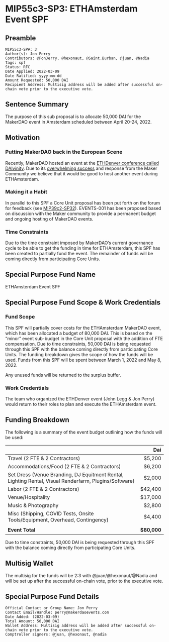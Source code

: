 # MIP55c3-SP3: ETHAmsterdam Event SPF

## Preamble

```
MIP55c3-SP#: 3
Author(s): Jon Perry
Contributors: @PonJerry, @hexonaut, @Saint.Burban, @juan, @Nadia
Tags: spf
Status: RFC
Date Applied: 2022-03-09
Date Ratified: yyyy-mm-dd
Amount Requested: 50,000 DAI
Recipient Address: Multisig address will be added after successful on-chain vote prior to the executive vote.
```

## Sentence Summary

The purpose of this sub proposal is to allocate 50,000 DAI for the MakerDAO event in Amsterdam scheduled between April 20-24, 2022.

## Motivation

### Putting MakerDAO back in the European Scene

Recently, MakerDAO hosted an event at the [ETHDenver conference called DAIvinity](https://twitter.com/DaIvinity). Due to its [overwhelming success](https://newsletter.banklesshq.com/p/8-things-you-missed-at-ethdenver-ab5) and response from the Maker Community we believe that it would be good to host another event during ETHAmsterdam.

### Making it a Habit

In parallel to this SPF a Core Unit proposal has been put forth on the forum for feedback (see [MIP39c2-SP32](https://forum.makerdao.com/t/mip39c2-sp32-adding-events-core-unit-events-001/13780/14)). EVENTS-001 has been proposed based on discussion with the Maker community to provide a permanent budget and ongoing hosting of MakerDAO events.

### Time Constraints

Due to the time constraint imposed by MakerDAO’s current governance cycle to be able to get the funding in time for ETHAmsterdam, this SPF has been created to partially fund the event. The remainder of funds will be coming directly from participating Core Units.

## Special Purpose Fund Name

ETHAmsterdam Event SPF

## Special Purpose Fund Scope & Work Credentials

### Fund Scope

This SPF will partially cover costs for the ETHAmsterdam MakerDAO event, which has been allocated a budget of 80,000 DAI. This is based on the “minor” event sub-budget in the Core Unit proposal with the addition of FTE compensation.  Due to time constraints, 50,000 DAI is being requested through this SPF with the balance coming directly from participating Core Units. The funding breakdown gives the scope of how the funds will be used. Funds from this SPF will be spent between March 1, 2022 and May 8, 2022.

Any unused funds will be returned to the surplus buffer.

### Work Credentials

The team who organized the ETHDenver event (John Legg & Jon Perry) would return to their roles to plan and execute the ETHAmsterdam event.

## Funding Breakdown

The following is a summary of the event budget outlining how the funds will be used:

|                                                                            |       Dai |
|----------------------------------------------------------------------------|----------:|
| Travel (2 FTE & 2 Contractors)                                             |    $5,200 |
| Accommodations/Food (2 FTE & 2 Contractors)                                |    $6,200 |
| Set Dress (Venue Branding, DJ Equitment Rental, Lighting Rental, Visual Renderfarm, Plugins/Software)                                                                  |    $2,000 |
| Labor (2 FTE & 2 Contractors)                                             |   $42,400 |
| Venue/Hospitality                                                          |    $17,000 |
| Music & Photography                                                        |    $2,800 |
| Misc (Shipping, COVID Tests, Onsite Tools/Equipment, Overhead, Contingency) |    $4,400 |
| | |
|  **Event Total**                                                           |**$80,000**|

Due to time constraints, 50,000 DAI is being requested through this SPF with the balance coming directly from participating Core Units.

## Multisig Wallet

The multisig for the funds will be 2:3 with @juan/@hexonaut/@Nadia and will be set up after the successful on-chain vote, prior to the executive vote.

 
## Special Purpose Fund Details

```
Official Contact or Group Name: Jon Perry
Contact Email/Handle: perry@makerdaoevents.com
Date Added: (2022-03-09)
Total Amount: 50,000 DAI
Wallet Address: Multisig address will be added after successful on-chain vote prior to the executive vote.
Comptroller signers: @juan, @hexonaut, @nadia
```
